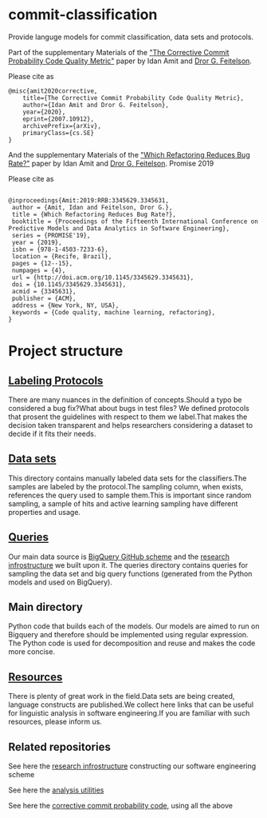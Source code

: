 # commit-classification
 
Provide languge models for commit classification, data sets and protocols.

Part of the supplementary Materials of the ["The Corrective Commit Probability Code Quality Metric"](https://arxiv.org/abs/2007.10912) paper by Idan Amit and [Dror G. Feitelson](https://www.cs.huji.ac.il/~feit/).

Please cite as
``` 
@misc{amit2020corrective,
    title={The Corrective Commit Probability Code Quality Metric},
    author={Idan Amit and Dror G. Feitelson},
    year={2020},
    eprint={2007.10912},
    archivePrefix={arXiv},
    primaryClass={cs.SE}
}
```

And the supplementary Materials of the ["Which Refactoring Reduces Bug Rate?"](http://www.cs.huji.ac.il/~feit/papers/Refactor19PROMISE.pdf) paper by Idan Amit and [Dror G. Feitelson](https://www.cs.huji.ac.il/~feit/). Promise 2019

Please cite as
``` 

@inproceedings{Amit:2019:RRB:3345629.3345631,
 author = {Amit, Idan and Feitelson, Dror G.},
 title = {Which Refactoring Reduces Bug Rate?},
 booktitle = {Proceedings of the Fifteenth International Conference on Predictive Models and Data Analytics in Software Engineering},
 series = {PROMISE'19},
 year = {2019},
 isbn = {978-1-4503-7233-6},
 location = {Recife, Brazil},
 pages = {12--15},
 numpages = {4},
 url = {http://doi.acm.org/10.1145/3345629.3345631},
 doi = {10.1145/3345629.3345631},
 acmid = {3345631},
 publisher = {ACM},
 address = {New York, NY, USA},
 keywords = {Code quality, machine learning, refactoring},
} 
```

# Project structure

## [Labeling Protocols](https://github.com/evidencebp/commit-classification/tree/master/labeling_protocols)
There are many nuances in the definition of concepts.Should a typo be considered a bug fix?What about bugs in test files?
We defined protocols that prosent the guidelines with respect to them we label.That makes the decision taken transparent and helps researchers considering a dataset to decide if it fits their needs.

## [Data sets](https://github.com/evidencebp/commit-classification/tree/master/data)

This directory contains manually labeled data sets for the classifiers.The samples are labeled by the protocol.The sampling column, when exists, references the query used to sample them.This is important since random sampling, a sample of hits and active learning sampling have different properties and usage.

## [Queries](https://github.com/evidencebp/commit-classification/tree/master/queries)

Our main data source is [BigQuery GitHub scheme](https://console.cloud.google.com/bigquery?d=github_repos&p=bigquery-public-data&page=dataset) and the [research infrostructure](https://github.com/evidencebp/general) we built upon it. The queries directory contains queries for sampling the data set and big query functions (generated from the Python models and used on BigQuery).

## Main directory

Python code that builds each of the models.
Our models are aimed to run on Bigquery and therefore should be implemented using regular expression.
The Python code is used for decomposition and reuse and makes the code more concise.


## [Resources](https://github.com/evidencebp/commit-classification/blob/master/resources.md)
There is plenty of great work in the field.Data sets are being created, language constructs are published.We collect here links that can be useful for linguistic analysis in software engineering.If you are familiar with such resources, please inform us.

## Related repositories

See here the [research infrostructure](https://github.com/evidencebp/general) constructing our software engineering scheme

See here the [analysis utilities](https://github.com/evidencebp/analysis_utils)


See here the [corrective commit probability code](https://github.com/evidencebp/corrective-commit-probability), using all the above
